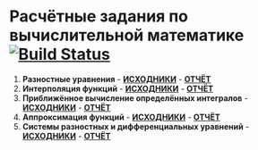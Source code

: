 # Расчётные задания по вычислительной математике [![Build Status](https://travis-ci.org/lamtev/compmaths-ets.svg?branch=master)](https://travis-ci.org/lamtev/compmaths-ets)

1. __Разностные уравнения__ -  [__ИСХОДНИКИ__](https://github.com/lamtev/compmaths-ets/tree/master/et1)  - [__ОТЧЁТ__](https://github.com/lamtev/compmaths-ets/releases/download/v5.5/et1.pdf)
2. __Интерполяция функций__ - [__ИСХОДНИКИ__](https://github.com/lamtev/compmaths-ets/tree/master/et2)  -  [__ОТЧЁТ__](https://github.com/lamtev/compmaths-ets/releases/download/v5.5/et2.pdf)
3. __Приближённое вычисление определённых интегралов__ - [__ИСХОДНИКИ__](https://github.com/lamtev/compmaths-ets/tree/master/et3)  -  [__ОТЧЁТ__](https://github.com/lamtev/compmaths-ets/releases/download/v5.5/et3.pdf)
4. __Аппроксимация функций__ -  [__ИСХОДНИКИ__](https://github.com/lamtev/compmaths-ets/tree/master/et4)  -  [__ОТЧЁТ__](https://github.com/lamtev/compmaths-ets/releases/download/v5.5/et4.pdf)
5. __Системы разностных и дифференциальных уравнений__ - [__ИСХОДНИКИ__](https://github.com/lamtev/compmaths-ets/tree/master/et5)  -  [__ОТЧЁТ__](https://github.com/lamtev/compmaths-ets/releases/download/v5.5/et5.pdf)
